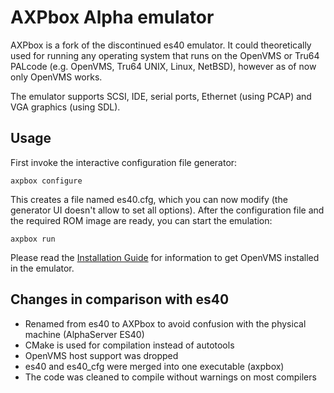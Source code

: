 # AXPbox Alpha emulator

AXPbox is a fork of the discontinued es40 emulator. It could theoretically used for running any operating system that runs on the OpenVMS or Tru64 PALcode (e.g. OpenVMS, Tru64 UNIX, Linux, NetBSD), however as of now only OpenVMS works.

The emulator supports SCSI, IDE, serial ports, Ethernet (using PCAP) and VGA graphics (using SDL).

## Usage

First invoke the interactive configuration file generator:
```
axpbox configure
```
This creates a file named es40.cfg, which you can now modify (the generator UI doesn't allow to set all options). After the configuration file and the required ROM image are ready, you can start the emulation:
```
axpbox run
```

Please read the [Installation Guide](https://github.com/lenticularis39/axpbox/wiki/OpenVMS-installation-guide) for information to get OpenVMS installed in the emulator.

## Changes in comparison with es40

- Renamed from es40 to AXPbox to avoid confusion with the physical machine (AlphaServer ES40)
- CMake is used for compilation instead of autotools
- OpenVMS host support was dropped
- es40 and es40_cfg were merged into one executable (axpbox)
- The code was cleaned to compile without warnings on most compilers
